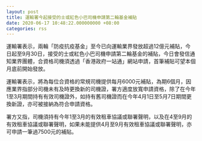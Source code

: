 ```yaml
---
layout: post
title: 運輸署今起接受的士或紅色小巴司機申請第二輪基金補貼
date: 2020-06-17 10:48:22.000000000 +08:00
categories: rss
---
```


運輸署表示，兩輪「防疫抗疫基金」至今已向運輸業界發放超過12億元補貼，今日起至9月30日，接受的士或紅色小巴司機申請第二輪基金的補貼，今日會發信通知業界團體，合資格司機須透過「香港政府一站通」網站申請，首筆補貼可望本個月底前開始發放。

運輸署表示，將為每位合資格的常規司機提供每月6000元補貼，為期6個月，因應業界指部分司機未有及時更換新的司機證，署方適度放寬申請資格，除了在今年1至3月期間持有有效司機證外，如持有舊司機證而在今年4月1日至5月7日期間更換新證，亦可被接納為符合申請資格。
 
署方又指，司機須持有今年1至3月的有效租車協議或聯署聲明，以及在4至9月的有效租車協議或聯署聲明，如果未能提供4月至9月有效租車協議或聯署聲明，亦可申請一筆過7500元的補貼。
